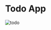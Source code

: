 # Todo App
![todo](https://user-images.githubusercontent.com/46137894/56575499-97c99f00-65e5-11e9-814e-33e956285938.gif)
